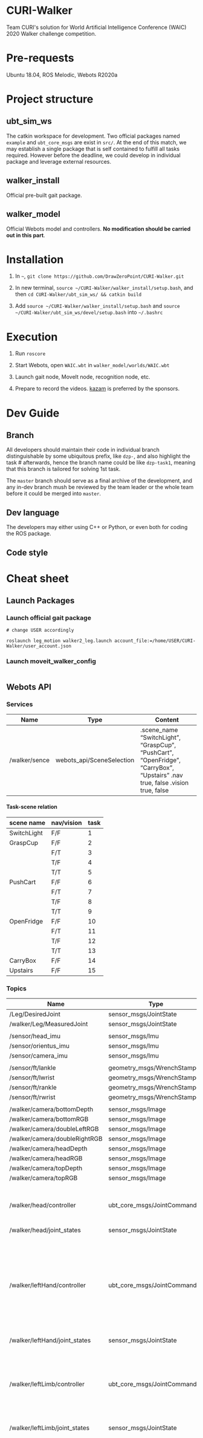 # CURI-Walker

Team CURI's solution for World Artificial Intelligence Conference (WAIC) 2020 Walker challenge 
competition.

# Pre-requests

Ubuntu 18.04, ROS Melodic, Webots R2020a

# Project structure

## ubt_sim_ws

The catkin workspace for development. Two official packages named `example` and 
`ubt_core_msgs` are exist in `src/`. At the end of this match, we may establish
a single package that is self contained to fulfill all tasks required. 
However before the deadline, we could develop in individual package and leverage
external resources.

## walker_install

Official pre-built gait package.

## walker_model

Official Webots model and controllers. **No modification should be carried out 
in this part**.

# Installation

1. In `~`, `git clone https://github.com/DrawZeroPoint/CURI-Walker.git`

2. In new terminal, `source ~/CURI-Walker/walker_install/setup.bash`, and then 
   `cd CURI-Walker/ubt_sim_ws/ && catkin build`

3. Add `source ~/CURI-Walker/walker_install/setup.bash` and `source ~/CURI-Walker/ubt_sim_ws/devel/setup.bash`
   into `~/.bashrc`

# Execution

1. Run `roscore`

2. Start Webots, open `WAIC.wbt` in `walker_model/worlds/WAIC.wbt`

3. Launch gait node, MoveIt node, recognition node, etc.

4. Prepare to record the videos. [kazam] is preferred by the sponsors.

# Dev Guide

## Branch

All developers should maintain their code in individual branch 
distinguishable by some ubiquitous prefix, like `dzp-`, and also highlight the
task # afterwards, hence the branch name could be like `dzp-task1`, meaning 
that this branch is tailored for solving 1st task.

The `master` branch should serve as a final archive of the development, and
any in-dev branch mush be reviewed by the team leader or the whole team 
before it could be merged into `master`.

## Dev language

The developers may either using C++ or Python, or even both for 
coding the ROS package.

## Code style



# Cheat sheet

## Launch Packages

### Launch official gait package

```
# change USER accordingly

roslaunch leg_motion walker2_leg.launch account_file:=/home/USER/CURI-Walker/user_account.json
```

### Launch moveit_walker_config

```

```

## Webots API

### Services

| **Name**      | **Type**                   | **Content**                                                                                                                      |
|---------------|----------------------------|----------------------------------------------------------------------------------------------------------------------------------|
| /walker/sence | webots\_api/SceneSelection | \.scene\_name “SwitchLight”, “GraspCup”, “PushCart”, “OpenFridge”, “CarryBox”, “Upstairs” \.nav true, false \.vision true, false |

#### Task-scene relation

| **scene name** | **nav/vision** | **task** |
|----------------|----------------|----------|
| SwitchLight    | F/F            | 1        |
| GraspCup       | F/F            | 2        |
|                | F/T            | 3        |
|                | T/F            | 4        |
|                | T/T            | 5        |
| PushCart       | F/F            | 6        |
|                | F/T            | 7        |
|                | T/F            | 8        |
|                | T/T            | 9        |
| OpenFridge     | F/F            | 10       |
|                | F/T            | 11       |
|                | T/F            | 12       |
|                | T/T            | 13       |
| CarryBox       | F/F            | 14       |
| Upstairs       | F/F            | 15       |

### Topics

| **Name**                        | **Type**                     | **Content**                                                                                                                                                                                                                                                                      |
|---------------------------------|------------------------------|----------------------------------------------------------------------------------------------------------------------------------------------------------------------------------------------------------------------------------------------------------------------------------|
| /Leg/DesiredJoint               | sensor\_msgs/JointState      |                                                                                                                                                                                                                                                                                  |
| /walker/Leg/MeasuredJoint       | sensor\_msgs/JointState      |                                                                                                                                                                                                                                                                                  |
|                                 |                              |                                                                                                                                                                                                                                                                                  |
| /sensor/head\_imu               | sensor\_msgs/Imu             |                                                                                                                                                                                                                                                                                  |
| /sensor/orientus\_imu           | sensor\_msgs/Imu             |                                                                                                                                                                                                                                                                                  |
| /sensor/camera\_imu             | sensor\_msgs/Imu             |                                                                                                                                                                                                                                                                                  |
|                                 |                              |                                                                                                                                                                                                                                                                                  |
| /sensor/ft/lankle               | geometry\_msgs/WrenchStamped |                                                                                                                                                                                                                                                                                  |
| /sensor/ft/lwrist               | geometry\_msgs/WrenchStamped |                                                                                                                                                                                                                                                                                  |
| /sensor/ft/rankle               | geometry\_msgs/WrenchStamped |                                                                                                                                                                                                                                                                                  |
| /sensor/ft/rwrist               | geometry\_msgs/WrenchStamped |                                                                                                                                                                                                                                                                                  |
|                                 |                              |                                                                                                                                                                                                                                                                                  |
| /walker/camera/bottomDepth      | sensor\_msgs/Image           |                                                                                                                                                                                                                                                                                  |
| /walker/camera/bottomRGB        | sensor\_msgs/Image           |                                                                                                                                                                                                                                                                                  |
| /walker/camera/doubleLeftRGB    | sensor\_msgs/Image           |                                                                                                                                                                                                                                                                                  |
| /walker/camera/doubleRightRGB   | sensor\_msgs/Image           |                                                                                                                                                                                                                                                                                  |
| /walker/camera/headDepth        | sensor\_msgs/Image           |                                                                                                                                                                                                                                                                                  |
| /walker/camera/headRGB          | sensor\_msgs/Image           |                                                                                                                                                                                                                                                                                  |
| /walker/camera/topDepth         | sensor\_msgs/Image           |                                                                                                                                                                                                                                                                                  |
| /walker/camera/topRGB           | sensor\_msgs/Image           |                                                                                                                                                                                                                                                                                  |
|                                 |                              |                                                                                                                                                                                                                                                                                  |
| /walker/head/controller         | ubt\_core\_msgs/JointCommand | \.mode 5 \(P\), 6 \(V\), 7 \(F\) \.command\.resize\(2\) \[0\] HeadYaw, \[1\] HeadPitch                                                                                                                                                                                         |
| /walker/head/joint\_states      | sensor\_msgs/JointState      |                                                                                                                                                                                                                                                                                  |
| /walker/leftHand/controller     | ubt\_core\_msgs/JointCommand | \.mode 5 \(P\), 6 \(V\), 7 \(F\) \.command\.resize\(10\)  \[0\] LFirstFinger1, \[1\] LFirstFinger2, \[2\] LSecondFinger1, \[3\] LSecondFinger2,  \[4\] LThirdFinger1, \[5\] LThirdFinger2, \[6\] LForthFinger1, \[7\] LForthFinger2,  \[8\] LFifthFinger1, \[9\] LFifthFinger2 |
| /walker/leftHand/joint\_states  | sensor\_msgs/JointState      |                                                                                                                                                                                                                                                                                  |
| /walker/leftLimb/controller     | ubt\_core\_msgs/JointCommand | \.mode 5 \(P\), 6 \(V\), 7 \(F\) \.command\.resize\(7\)  \[0\] LShoulderPitch, \[1\] LShoulderRoll, \[2\] LShoulderYaw, \[3\] LElbowRoll,  \[4\] LElbowYaw, \[5\] LWristPitch, \[6\] LWristRoll                                                                                |
| /walker/leftLimb/joint\_states  | sensor\_msgs/JointState      |                                                                                                                                                                                                                                                                                  |
| /walker/rightHand/controller    | ubt\_core\_msgs/JointCommand | \.mode 5 \(P\), 6 \(V\), 7 \(F\) \.command\.resize\(10\)  \[0\] RFirstFinger1, \[1\] RFirstFinger2, \[2\] RSecondFinger1, \[3\] RSecondFinger2,  \[4\] RThirdFinger1, \[5\] RThirdFinger2, \[6\] RForthFinger1, \[7\] RForthFinger2,  \[8\] RFifthFinger1, \[9\] RFifthFinger2 |
| /walker/rightHand/joint\_states | sensor\_msgs/JointState      |                                                                                                                                                                                                                                                                                  |
| /walker/rightLimb/controller    | ubt\_core\_msgs/JointCommand | \.mode 5 \(P\), 6 \(V\), 7 \(F\) \.command\.resize\(7\)  \[0\] RShoulderPitch, \[1\] RShoulderRoll, \[2\] RShoulderYaw, \[3\] RElbowRoll,  \[4\] RElbowYaw, \[5\] RWristPitch, \[6\] RWristRoll                                                                                |
| /walker/rightLimb/joint\_states | sensor\_msgs/JointState      |                                                                                                                                                                                                                                                                                  |
|                                 |                              |                                                                                                                                                                                                                                                                                  |
| /walker/ultrasound/leftBack     | sensor\_msgs/Range           |                                                                                                                                                                                                                                                                                  |
| /walker/ultrasound/leftFront    | sensor\_msgs/Range           |                                                                                                                                                                                                                                                                                  |
| /walker/ultrasound/middleBack   | sensor\_msgs/Range           |                                                                                                                                                                                                                                                                                  |
| /walker/ultrasound/rightBack    | sensor\_msgs/Range           |                                                                                                                                                                                                                                                                                  |
| /walker/ultrasound/rightFront   | sensor\_msgs/Range           |                                                                                                                                                                                                                                                                                  |

## Gait API

### Services

| **Name**           | **Type**     | **Content**                                                   |
|--------------------|--------------|---------------------------------------------------------------|
| /Leg/TaskScheduler | walker\_srvs | \.func\_name “dynamic” \.param\_json “” \.cmd “start”, “stop” |

### Topics

| **Name**                                    | **Type**                    | **Content** |
|---------------------------------------------|-----------------------------|-------------|
| /ID\_status                                 | std\_msgs/String            |             |
| /Leg/BodyPlanner                            | geometry\_msgs/Point        |             |
| /Leg/CmdToDynamic                           | std\_msgs/Int64             |             |
| /Leg/DesiredJoint                           | sensor\_msgs/JointState     |             |
| /Leg/DisLeft2Arm                            | sensor\_msgs/JointState     |             |
| /Leg/DisRight2Arm                           | sensor\_msgs/JointState     |             |
| /Leg/FixedPlanning                          | geometry\_msgs/Pose2D       |             |
| /Leg/Joint2Sim                              | sensor\_msgs/JointState     |             |
| /Leg/RandomOutput                           | geometry\_msgs/PointStamped |             |
| /Leg/StepNum                                | std\_msgs/Int64             |             |
| /Leg/StopfromScript                         | std\_msgs/Bool              |             |
| /Leg/WaistPoseDesired                       | geometry\_msgs/PoseStamped  |             |
| /Leg/WaistPoseMeasured                      | geometry\_msgs/PoseStamped  |             |
| /Leg/dis\_waist2ankle\_left                 | geometry\_msgs/Point        |             |
| /Leg/dis\_waist2ankle\_right                | geometry\_msgs/Point        |             |
| /Leg/footpose2camera                        | geometry\_msgs/PoseStamped  |             |
| /Leg/footpose2waist                         | geometry\_msgs/PoseStamped  |             |
| /Leg/left\_leg\_ground                      | std\_msgs/Bool              |             |
| /Leg/leg\_status                            | std\_msgs/String            |             |
| /Leg/robot\_vel                             | geometry\_msgs/Pose2D       |             |
| /Leg/walking\_odom                          | nav\_msgs/Odometry          |             |
| /Leg/walking\_status                        | std\_msgs/String            |             |
| /Robot\_mode                                | geometry\_msgs/Twist        |             |
| /astra\_aruco/markers                       | aruco\_msgs/MarkerArray     |             |
| /astra\_aruco\_marker\_publisher\_2/markers | aruco\_msgs/MarkerArray     |             |
| /nav/cmd\_vel\_nav                          | geometry\_msgs/Twist        |             |
| /tf                                         | tf2\_msgs/TFMessage         |             |


[kazam]: <https://linuxhint.com/record_screen_kazaam_ubuntu/>
